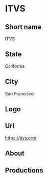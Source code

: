 # ITVS

## Short name

ITVS

## State

California

## City

San Francisco

## Logo

## Url

https://itvs.org/

## About

## Productions
